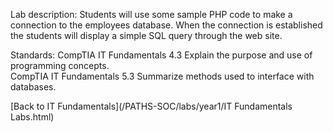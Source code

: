 Lab description: Students will use some sample PHP code to make a connection to the employees database.  When the connection is established the students will display a simple SQL query through the web site.

Standards: CompTIA IT Fundamentals 4.3 Explain the purpose and use of programming concepts. <br>
           CompTIA IT Fundamentals 5.3 Summarize methods used to interface with databases.
           
[Back to IT Fundamentals](/PATHS-SOC/labs/year1/IT Fundamentals Labs.html)
